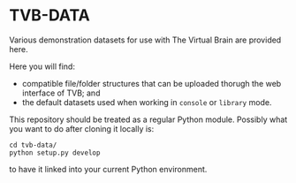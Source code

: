 TVB-DATA
=====================

Various demonstration datasets for use with The Virtual Brain are provided here.

Here you will find:
* compatible file/folder structures that can be uploaded thorugh the web interface of TVB; and
* the default datasets used when working in ``console`` or `library` mode.

This repository should be treated as a regular Python module.
Possibly what you want to do after cloning it locally is:

    cd tvb-data/
    python setup.py develop

to have it linked into your current Python environment.
